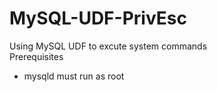 # MySQL-UDF-PrivEsc
Using MySQL UDF to excute system commands
<br/>Prerequisites
- mysqld must run as root
